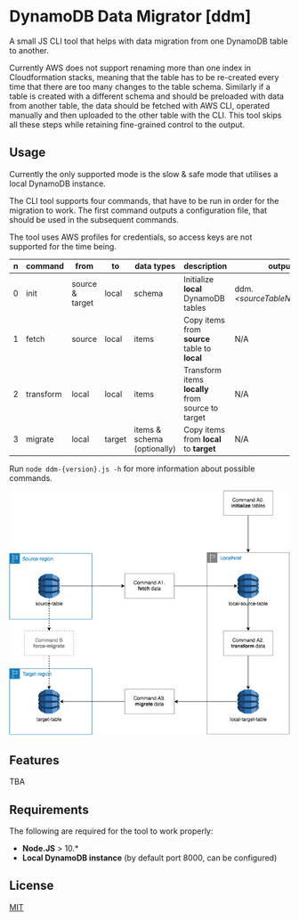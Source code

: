 # DynamoDB Data Migrator [ddm]

A small JS CLI tool that helps with data migration from one DynamoDB table to another.

Currently AWS does not support renaming more than one index in Cloudformation stacks, meaning that the table has to be re-created every time that there are too many changes to the table schema. Similarly if a table is created with a different schema and should be preloaded with data from another table, the data should be fetched with AWS CLI, operated manually and then uploaded to the other table with the CLI. This tool skips all these steps while retaining fine-grained control to the output.

## Usage

Currently the only supported mode is the slow & safe mode that utilises a local DynamoDB instance.

The CLI tool supports four commands, that have to be run in order for the migration to work. The first command outputs a configuration file, that should be used in the subsequent commands.

The tool uses AWS profiles for credentials, so access keys are not supported for the time being.

| n | command   | from             | to     | data types                   | description                                                                     | output                    |
|---|-----------|------------------|--------|------------------------------|---------------------------------------------------------------------------------|---------------------------|
| 0 | init      | source & target | local  | schema                       | Initialize **local** DynamoDB tables | ddm.*\<sourceTableName\>*.yml |
| 1 | fetch     | source           | local  | items                        | Copy items from **source** table to **local**          | N/A                       |
| 2 | transform | local            | local  | items                        | Transform items **locally** from source to target    | N/A                       |
| 3 | migrate   | local            | target | items & schema (optionally) | Copy items from **local** to **target**                | N/A                       |

Run `node ddm-{version}.js -h` for more information about possible commands.

![alt text](./docs/dfd.png "DDM commands and regions")

## Features

TBA

## Requirements

The following are required for the tool to work properly:

* **Node.JS** > 10.*
* **Local DynamoDB instance** (by default port 8000, can be configured)

## License

[MIT](https://choosealicense.com/licenses/mit/)